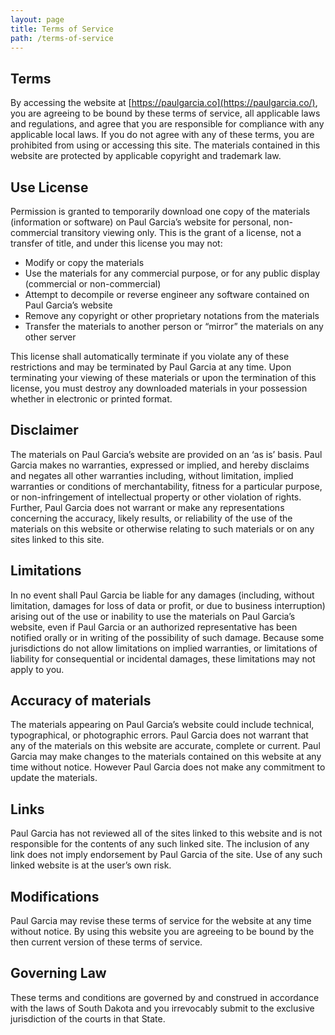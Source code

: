 ```yaml
---
layout: page
title: Terms of Service
path: /terms-of-service
---
```


## Terms

By accessing the website at [https://paulgarcia.co](https://paulgarcia.co/), you are agreeing to be bound by these terms of service, all applicable laws and regulations, and agree that you are responsible for compliance with any applicable local laws. If you do not agree with any of these terms, you are prohibited from using or accessing this site. The materials contained in this website are protected by applicable copyright and trademark law.

## Use License

Permission is granted to temporarily download one copy of the materials (information or software) on Paul Garcia’s website for personal, non-commercial transitory viewing only. This is the grant of a license, not a transfer of title, and under this license you may not:

-   Modify or copy the materials
-   Use the materials for any commercial purpose, or for any public display (commercial or non-commercial)
-   Attempt to decompile or reverse engineer any software contained on Paul Garcia’s website
-   Remove any copyright or other proprietary notations from the materials
-   Transfer the materials to another person or “mirror” the materials on any other server

This license shall automatically terminate if you violate any of these restrictions and may be terminated by Paul Garcia at any time. Upon terminating your viewing of these materials or upon the termination of this license, you must destroy any downloaded materials in your possession whether in electronic or printed format.

## Disclaimer

The materials on Paul Garcia’s website are provided on an ‘as is’ basis. Paul Garcia makes no warranties, expressed or implied, and hereby disclaims and negates all other warranties including, without limitation, implied warranties or conditions of merchantability, fitness for a particular purpose, or non-infringement of intellectual property or other violation of rights.  
Further, Paul Garcia does not warrant or make any representations concerning the accuracy, likely results, or reliability of the use of the materials on this website or otherwise relating to such materials or on any sites linked to this site.

## Limitations

In no event shall Paul Garcia be liable for any damages (including, without limitation, damages for loss of data or profit, or due to business interruption) arising out of the use or inability to use the materials on Paul Garcia’s website, even if Paul Garcia or an authorized representative has been notified orally or in writing of the possibility of such damage. Because some jurisdictions do not allow limitations on implied warranties, or limitations of liability for consequential or incidental damages, these limitations may not apply to you.

## Accuracy of materials

The materials appearing on Paul Garcia’s website could include technical, typographical, or photographic errors. Paul Garcia does not warrant that any of the materials on this website are accurate, complete or current. Paul Garcia may make changes to the materials contained on this website at any time without notice. However Paul Garcia does not make any commitment to update the materials.

## Links

Paul Garcia has not reviewed all of the sites linked to this website and is not responsible for the contents of any such linked site. The inclusion of any link does not imply endorsement by Paul Garcia of the site. Use of any such linked website is at the user’s own risk.

## Modifications

Paul Garcia may revise these terms of service for the website at any time without notice. By using this website you are agreeing to be bound by the then current version of these terms of service.

## Governing Law

These terms and conditions are governed by and construed in accordance with the laws of South Dakota and you irrevocably submit to the exclusive jurisdiction of the courts in that State.